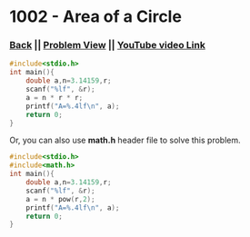 # 1002 - Area of a Circle

### [Back](./..) || [Problem View](https://judge.beecrowd.com/en/problems/view/1002) || [YouTube video Link](https://youtu.be/c_6GV4hGI1Q?si=zrwi7kV50QpB641Y) 

```c
#include<stdio.h>
int main(){
    double a,n=3.14159,r;
    scanf("%lf", &r);
    a = n * r * r;
    printf("A=%.4lf\n", a);
    return 0;
}
```

Or, you can also use **math.h** header file to solve this problem.

```c
#include<stdio.h>
#include<math.h>
int main(){
    double a,n=3.14159,r;
    scanf("%lf", &r);
    a = n * pow(r,2);
    printf("A=%.4lf\n", a);
    return 0;
}
```
